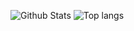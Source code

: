 ![Github Stats](https://github-readme-stats.vercel.app/api?username=jinyulink&show_icons=true&theme=gruvbox) ![Top langs](https://github-readme-stats.vercel.app/api/top-langs/?username=jinyulink&layout=compact&theme=gruvbox)
